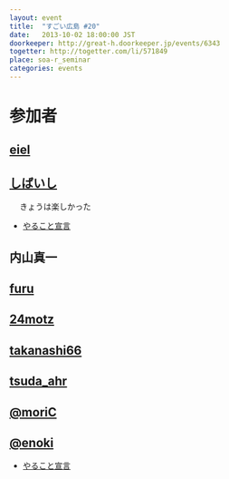```yaml
---
layout: event
title:  "すごい広島 #20"
date:   2013-10-02 18:00:00 JST
doorkeeper: http://great-h.doorkeeper.jp/events/6343
togetter: http://togetter.com/li/571849
place: soa-r_seminar
categories: events
---
```


# 参加者

## [eiel](https://github.com/eiel)

## [しばいし](https://twitter.com/isabisi1484)
　
きょうは楽しかった

* [やること宣言](https://github.com/great-h/great-h.github.io/issues/297)

## 内山真一

## [furu](https://twitter.com/pecosantoyobe)

## [24motz](https://twitter.com/24motz)

## [takanashi66](https://twitter.com/takanashi66)

## [tsuda_ahr](https://twitter.com/tsuda_ahr)

## [@moriC](https://twitter.com/CentBoss)

## [@enoki](https://twitter.com/enofujityan)

* [やること宣言](https://github.com/great-h/great-h.github.io/issues/303)
